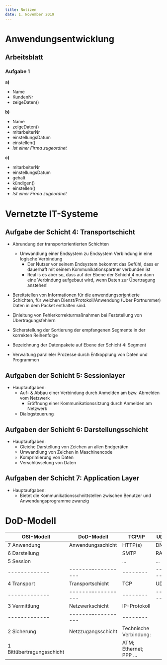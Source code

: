 ```yaml
---
title: Notizen
date: 1. November 2019
---
```


Anwendungsentwicklung
=====================


Arbeitsblatt
------------

### Aufgabe 1

**a)**

- Name
- KundenNr
- zeigeDaten()

**b)**

- Name
- zeigeDaten()
- mitarbeiterNr
- einstellungsDatum
- einstellen()
- *Ist einer Firma zugeordnet*

**c)**

- mitarbeiterNr
- einstellungsDatum
- gehalt
- kündigen()
- einstellen()
- *Ist einer Firma zugeordnet*


Vernetzte IT-Systeme
====================

Aufgabe der Schicht 4: Transportschicht
---------------------------------------

- Abrundung der transportorientierten Schichten
	- Umwandlung einer Endsystem zu Endsystem Verbindung in eine logische Verbindung
		- Der Nutzer vor seinem Endsystem bekommt das Gefühl, dass er dauerhaft mit seinem Kommunikationspartner verbunden ist
		- Real is es aber so, dass auf der Ebene der Schicht 4 nur dann eine Verbindung aufgebaut wird, wenn Daten zur Übertragung anstehen!

- Bereitstellen von Informationen für die anwendungsorientierte Schichten, für welchen Dienst/Protokoll/Anwendung (Über Portnummer) Daten in dem Packet enthalten sind.
- Einleitung von Fehlerkorrekturmaßnahmen bei Feststellung von Übertragungsfehlern
- Sicherstellung der Sortierung der empfangenen Segmente in der korrekten Reihenfolge
- Bezeichnung der Datenpakete auf Ebene der Schicht 4: Segment
- Verwaltung paralleler Prozesse durch Entkopplung von Daten und Programmen

Aufgaben der Schicht 5: Sessionlayer
------------------------------------

- Hauptaufgaben:
	- Auf- & Abbau einer Verbindung durch Anmelden am bzw. Abmelden vom Netzwerk
		- Eröffnung einer Kommunikationssitzung durch Anmelden am Netzwerk
	- Dialogsteuerung


Aufgaben der Schicht 6: Darstellungsschicht
-------------------------------------------

- Hauptaufgaben: 
	- Gleiche Darstellung von Zeichen an allen Endgeräten
	- Umwandlung von Zeichen in Maschinencode
	- Komprimierung von Daten
	- Verschlüsselung von Daten
	
Aufgaben der Schicht 7: Application Layer
-----------------------------------------

- Hauptaufgaben:
	- Bietet die Kommunikationsschnittstellen zwischen Benutzer und Anwendungsprogramme
zwanzig


DoD-Modell
==========
|OSI-Modell   |DoD-Modell        | TCP/IP | UDP/IP |
|-------------|------------------|--------|--------|
|7 Anwendung  |Anwendungsschicht |HTTP(s) |DNS     |
|6 Darstellung|                  |SMTP    | RADIUS |
|5 Session    |                  |...     | ...    |
|-------------|-------–----------|--------|--------|
|4 Transport  |Transportschicht  | TCP    |UDP     |
|-------------|-------–----------|--------|--------|
|3 Vermittlung|Netzwerkschicht   |IP-Protokoll|
|-------------|-------–----------|--------|
|2 Sicherung  |Netzzugangsschicht|Technische Verbindung: |
|1 Bittübertragungsschicht|      | ATM; Ethernet; PPP ...|

